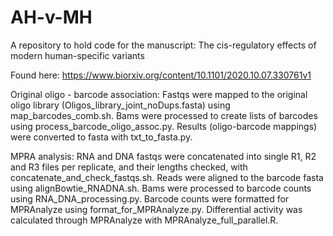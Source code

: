 # AH-v-MH
A repository to hold code for the manuscript: The cis-regulatory effects of modern human-specific variants

Found here: https://www.biorxiv.org/content/10.1101/2020.10.07.330761v1


Original oligo - barcode association:
Fastqs were mapped to the original oligo library (Oligos_library_joint_noDups.fasta) using map_barcodes_comb.sh. 
Bams were processed to create lists of barcodes using process_barcode_oligo_assoc.py.
Results (oligo-barcode mappings) were converted to fasta with txt_to_fasta.py.

MPRA analysis:
RNA and DNA fastqs were concatenated into single R1, R2 and R3 files per replicate, and their lengths checked, with concatenate_and_check_fastqs.sh.
Reads were aligned to the barcode fasta using alignBowtie_RNADNA.sh.
Bams were processed to barcode counts using RNA_DNA_processing.py.
Barcode counts were formatted for MPRAnalyze using format_for_MPRAnalyze.py.
Differential activity was calculated through MPRAnalyze with MPRAnalyze_full_parallel.R.


